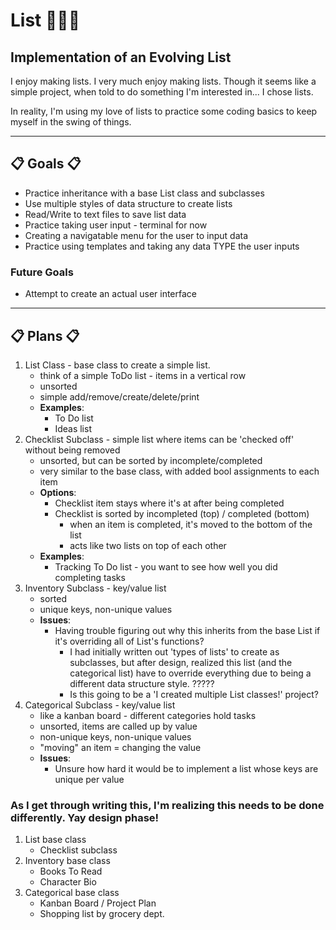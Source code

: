 # List 👩🏻‍💻
## Implementation of an Evolving List

I enjoy making lists. I very much enjoy making lists. Though it seems like a simple project, when told to do something I'm interested in... I chose lists.

In reality, I'm using my love of lists to practice some coding basics to keep myself in the swing of things.

---

## 📋 Goals 📋
* Practice inheritance with a base List class and subclasses
* Use multiple styles of data structure to create lists
* Read/Write to text files to save list data
* Practice taking user input - terminal for now
* Creating a navigatable menu for the user to input data
* Practice using templates and taking any data TYPE the user inputs

### Future Goals
* Attempt to create an actual user interface

---

## 📋 Plans 📋
1. List Class - base class to create a simple list.
   - think of a simple ToDo list - items in a vertical row
   - unsorted
   - simple add/remove/create/delete/print
   - __Examples__:
     - To Do list
     - Ideas list
2. Checklist Subclass - simple list where items can be 'checked off' without being removed
   - unsorted, but can be sorted by incomplete/completed
   - very similar to the base class, with added bool assignments to each item
   - __Options__:
     - Checklist item stays where it's at after being completed
     - Checklist is sorted by incompleted (top) / completed (bottom)
       - when an item is completed, it's moved to the bottom of the list
       - acts like two lists on top of each other
   - __Examples__:
     - Tracking To Do list - you want to see how well you did completing tasks
3. Inventory Subclass - key/value list
   - sorted
   - unique keys, non-unique values
   - __Issues__:
     - Having trouble figuring out why this inherits from the base List if it's overriding all of List's functions?
       - I had initially written out 'types of lists' to create as subclasses, but after design, realized this list (and the categorical list) have to override everything due to being a different data structure style. ?????
       - Is this going to be a 'I created multiple List classes!' project?
4. Categorical Subclass - key/value list
   - like a kanban board - different categories hold tasks
   - unsorted, items are called up by value
   - non-unique keys, non-unique values
   - "moving" an item = changing the value
   - __Issues__:
     - Unsure how hard it would be to implement a list whose keys are unique per value

### As I get through writing this, I'm realizing this needs to be done differently. Yay design phase!
1. List base class
   - Checklist subclass
2. Inventory base class
   - Books To Read 
   - Character Bio 
3. Categorical base class
   - Kanban Board / Project Plan
   - Shopping list by grocery dept.
     
